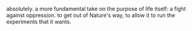 absolutely. a more fundamental take on the purpose of life itself: a fight against oppression. to get out of Nature's way, to allow it to run the experiments that it wants.